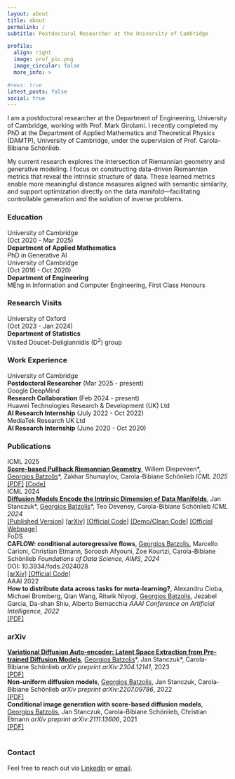 ```yaml
---
layout: about
title: about
permalink: /
subtitle: Postdoctoral Researcher at the University of Cambridge

profile:
  align: right
  image: prof_pic.png
  image_circular: false
  more_info: >

#news: true
latest_posts: false
social: true
---
```


I am a postdoctoral researcher at the Department of Engineering, University of Cambridge, working with Prof. Mark Girolami. I recently completed my PhD at the Department of Applied Mathematics and Theoretical Physics (DAMTP), University of Cambridge, under the supervision of Prof. Carola-Bibiane Schönlieb.

My current research explores the intersection of Riemannian geometry and generative modeling. I focus on constructing data-driven Riemannian metrics that reveal the intrinsic structure of data. These learned metrics enable more meaningful distance measures aligned with semantic similarity, and support optimization directly on the data manifold—facilitating controllable generation and the solution of inverse problems.


### Education
<div class="education-section">
  <div class="education-entry">
    <div class="education-label">
      University of Cambridge
      <div class="education-date">(Oct 2020 - Mar 2025)</div>
    </div>
    <div class="education-content">
      <b>Department of Applied Mathematics</b><br>
      PhD in Generative AI
    </div>
  </div>
  <div class="education-entry">
    <div class="education-label">
      University of Cambridge
      <div class="education-date">(Oct 2016 - Oct 2020)</div>
    </div>
    <div class="education-content">
      <b>Department of Engineering</b><br>
      MEng in Information and Computer Engineering, First Class Honours
    </div>
  </div>
</div>

### Research Visits
<div class="research-visit-section">
  <div class="research-visit-entry">
    <div class="research-visit-label">
      University of Oxford
      <div class="research-visit-date">(Oct 2023 - Jan 2024)</div>
    </div>
    <div class="research-visit-content">
      <b>Department of Statistics</b><br>
      Visited Doucet-Deligiannidis (D<sup>2</sup>) group
    </div>
  </div>
</div>

### Work Experience
<div class="work-section">
  <div class="work-entry">
    <div class="work-label">University of Cambridge</div>
    <div class="work-content">
      <b>Postdoctoral Researcher</b> (Mar 2025 - present)
    </div>
  </div>
  <div class="work-entry">
    <div class="work-label">Google DeepMind</div>
    <div class="work-content">
      <b>Research Collaboration</b> (Feb 2024 - present)
    </div>
  </div>
  <div class="work-entry">
    <div class="work-label">Huawei Technologies Research & Development (UK) Ltd</div>
    <div class="work-content">
      <b>AI Research Internship</b> (July 2022 - Oct 2022)
    </div>
  </div>
  <div class="work-entry">
    <div class="work-label">MediaTek Research UK Ltd</div>
    <div class="work-content">
      <b>AI Research Internship</b> (June 2020 - Oct 2020)
    </div>
  </div>
</div>

### Publications

<div class="publication-section">
  <div class="publication-entry">
    <div class="publication-label">ICML 2025</div>
    <div class="publication-content">
      <b><a href="/projects/riemanniangeometry">Score-based Pullback Riemannian Geometry</a></b>, Willem Diepeveen*, <u>Georgios Batzolis</u>*, Zakhar Shumaylov, Carola-Bibiane Schönlieb  
      <i>ICML 2025</i>
      <br>
      <a href="https://arxiv.org/pdf/2410.01950">[PDF]</a> 
      <a href="https://github.com/GBATZOLIS/Score-Based-Pullback-Riemannian-Geometry">[Code]</a>
    </div>
  </div>

  <div class="publication-entry">
    <div class="publication-label">ICML 2024</div>
    <div class="publication-content">
      <b><a href="/projects/id_diff">Diffusion Models Encode the Intrinsic Dimension of Data Manifolds</a></b>, Jan Stanczuk*, <u>Georgios Batzolis</u>*, Teo Deveney, Carola-Bibiane Schönlieb  
      <i>ICML 2024</i>
      <br>
      <a href="https://openreview.net/pdf?id=a0XiA6v256">[Published Version]</a> 
      <a href="https://arxiv.org/abs/2212.12611">[arXiv]</a> 
      <a href="https://github.com/GBATZOLIS/ID-diff">[Official Code]</a> 
      <a href="https://github.com/GBATZOLIS/ID-diff-clean">[Demo/Clean Code]</a> 
      <a href="https://gbatzolis.github.io/ID-diff/">[Official Webpage]</a>
    </div>
  </div>

  <div class="publication-entry">
    <div class="publication-label">FoDS</div>
    <div class="publication-content">
      <b>CAFLOW: conditional autoregressive flows</b>, <u>Georgios Batzolis</u>, Marcello Carioni, Christian Etmann, Soroosh Afyouni, Zoe Kourtzi, Carola-Bibiane Schönlieb  
      <i>Foundations of Data Science, AIMS, 2024</i><br>
      DOI: 10.3934/fods.2024028  
      <br>
      <a href="https://arxiv.org/abs/2106.02531">[arXiv]</a> 
      <a href="https://github.com/GBATZOLIS/CAFLOW">[Official Code]</a>
    </div>
  </div>

  <div class="publication-entry">
    <div class="publication-label">AAAI 2022</div>
    <div class="publication-content">
      <b>How to distribute data across tasks for meta-learning?</b>, Alexandru Cioba, Michael Bromberg, Qian Wang, Ritwik Niyogi, <u>Georgios Batzolis</u>, Jezabel Garcia, Da-shan Shiu, Alberto Bernacchia  
      <i>AAAI Conference on Artificial Intelligence, 2022</i>
      <br>
      <a href="https://arxiv.org/abs/2103.08463">[PDF]</a>
    </div>
  </div>
</div>

### arXiv

<div class="publication-section">
  <div class="publication-entry">
    <div class="publication-label placeholder"></div>
    <div class="publication-content">
      <b><a href="/projects/scorevae">Variational Diffusion Auto-encoder: Latent Space Extraction from Pre-trained Diffusion Models</a></b>, <u>Georgios Batzolis</u>*, Jan Stanczuk*, Carola-Bibiane Schönlieb  
      <i>arXiv preprint arXiv:2304.12141</i>, 2023
      <br>
      <a href="https://arxiv.org/abs/2304.12141">[PDF]</a>
    </div>
  </div>

  <div class="publication-entry">
    <div class="publication-label placeholder"></div>
    <div class="publication-content">
      <b>Non-uniform diffusion models</b>, <u>Georgios Batzolis</u>, Jan Stanczuk, Carola-Bibiane Schönlieb  
      <i>arXiv preprint arXiv:2207.09786</i>, 2022
      <br>
      <a href="https://arxiv.org/abs/2207.09786">[PDF]</a>
    </div>
  </div>

  <div class="publication-entry">
    <div class="publication-label placeholder"></div>
    <div class="publication-content">
      <b>Conditional image generation with score-based diffusion models</b>, <u>Georgios Batzolis</u>, Jan Stanczuk, Carola-Bibiane Schönlieb, Christian Etmann  
      <i>arXiv preprint arXiv:2111.13606</i>, 2021
      <br>
      <a href="https://arxiv.org/abs/2111.13606">[PDF]</a>
    </div>
  </div>
</div>

<br>

### Contact
Feel free to reach out via [LinkedIn](https://www.linkedin.com/in/georgios-batzolis-92577b128/) or [email](mailto:gb511@cam.ac.uk).
